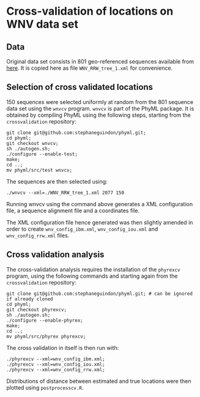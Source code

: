 
# Cross-validation of locations on WNV data set

## Data

Original data set consists in 801 geo-referenced sequences available from [here](https://github.com/sdellicour/wnv_north_america/blob/master/Scripts_%26_data/Continuous_phylogeographic_analyses/WNV_RRW_tree_1.xml).
It is copied here as file `WNV_RRW_tree_1.xml` for convenience.

## Selection of cross validated locations

150 sequences were selected uniformly at random from the 801 sequence data set using the `wnvcv` program.
`wnvcv` is part of the PhyML package. It is obtained by compiling PhyML using the following steps,
starting from the `crossvalidation` repository:

```
git clone git@github.com:stephaneguindon/phyml.git;
cd phyml;
git checkout wnvcv;
sh ./autogen.sh;
./configure --enable-test;
make;
cd ..;
mv phyml/src/test wnvcv;
```
The sequences are then selected using:
```
./wnvcv --xml=./WNV_RRW_tree_1.xml 2077 150
```

Running wnvcv using the command above generates a XML configuration file, a sequence alignment file and a coordinates file.

The XML configuration file hence generated was then slightly amended in order to create `wnv_config_ibm.xml`, `wnv_config_iou.xml` and `wnv_config_rrw.xml` files.

## Cross validation analysis

The cross-validation analysis requires the installation of the `phyrexcv` program,
using the following commands and starting again from the `crossvalidation` repository:

```
git clone git@github.com:stephaneguindon/phyml.git; # can be ignored if already cloned
cd phyml;
git checkout phyrexcv;
sh ./autogen.sh;
./configure --enable-phyrex;
make;
cd ..;
mv phyml/src/phyrex phyrexcv;
```

The cross validation in itself is then run with:
```
./phyrexcv --xml=wnv_config_ibm.xml;
./phyrexcv --xml=wnv_config_iou.xml;
./phyrexcv --xml=wnv_config_rrw.xml;
```

Distributions of distance between estimated and true locations were then plotted using `postprocesscv.R`.

